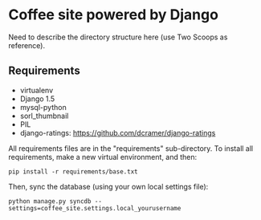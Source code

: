 Coffee site powered by Django
================================

Need to describe the directory structure here (use Two Scoops as reference).

Requirements
------------
* virtualenv
* Django 1.5
* mysql-python
* sorl_thumbnail
* PIL
* django-ratings: https://github.com/dcramer/django-ratings

All requirements files are in the "requirements" sub-directory. To install all requirements, make a new virtual environment, and then:

```
pip install -r requirements/base.txt
```

Then, sync the database (using your own local settings file):

```
python manage.py syncdb --settings=coffee_site.settings.local_yourusername
```
